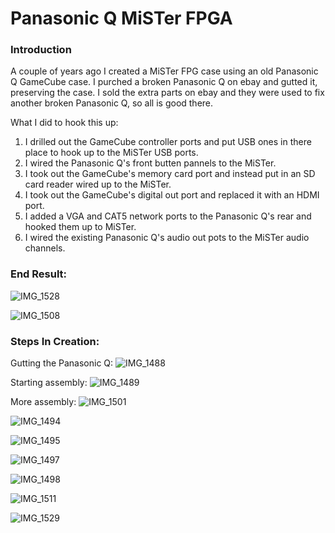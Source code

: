 # Panasonic Q MiSTer FPGA
### Introduction
A couple of years ago I created a MiSTer FPG case using an old Panasonic Q GameCube case.  I purched a broken Panasonic Q on ebay and gutted it, preserving the case.  I sold the extra parts on ebay and they were used to fix another broken Panasonic Q, so all is good there.

What I did to hook this up:
1. I drilled out the GameCube controller ports and put USB ones in there place to hook up to the MiSTer USB ports.
2. I wired the Panasonic Q's front butten pannels to the MiSTer.
3. I took out the GameCube's memory card port and instead put in an SD card reader wired up to the MiSTer.
4. I took out the GameCube's digital out port and replaced it with an HDMI port.
5. I added a VGA and CAT5 network ports to the Panasonic Q's rear and hooked them up to MiSTer.
6. I wired the existing Panasonic Q's audio out pots to the MiSTer audio channels.

### End Result:

![IMG_1528](https://github.com/elishacloud/wiki-attachments/assets/25625456/4919d017-9fac-4225-a32e-923ee35b8994)

![IMG_1508](https://github.com/elishacloud/wiki-attachments/assets/25625456/0ee99780-8a2c-40e9-bfa7-26126cafad31)


### Steps In Creation:

Gutting the Panasonic Q:
![IMG_1488](https://github.com/elishacloud/wiki-attachments/assets/25625456/19ac54f2-5308-4f54-ae6f-b439cf14c4aa)

Starting assembly:
![IMG_1489](https://github.com/elishacloud/wiki-attachments/assets/25625456/b58b4474-8efc-4472-a60d-8ba7bc42fc1c)

More assembly:
![IMG_1501](https://github.com/elishacloud/wiki-attachments/assets/25625456/50ec65f0-8a65-474b-95f4-4800b6ff98df)

![IMG_1494](https://github.com/elishacloud/wiki-attachments/assets/25625456/98fe00ba-2f6a-4116-8941-9283d3a7d0de)

![IMG_1495](https://github.com/elishacloud/wiki-attachments/assets/25625456/22bd1a76-257d-4f95-8b94-3b04fe7b590b)

![IMG_1497](https://github.com/elishacloud/wiki-attachments/assets/25625456/58fee470-74fc-405a-a124-86e204c39113)

![IMG_1498](https://github.com/elishacloud/wiki-attachments/assets/25625456/82da2afd-aec8-4ff2-b105-8e588333b614)

![IMG_1511](https://github.com/elishacloud/wiki-attachments/assets/25625456/1545cd47-0b26-427c-9ae4-30cc7f6b2c3d)

![IMG_1529](https://github.com/elishacloud/wiki-attachments/assets/25625456/8656c02d-653f-4892-ae7d-6b88110e6e37)

